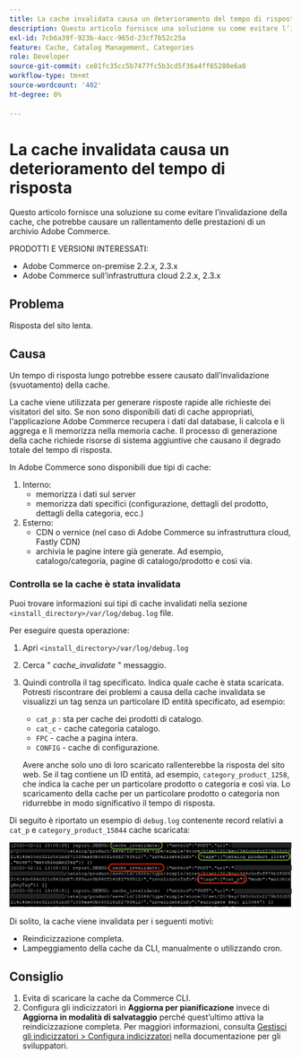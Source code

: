 ```yaml
---
title: La cache invalidata causa un deterioramento del tempo di risposta
description: Questo articolo fornisce una soluzione su come evitare l’invalidazione della cache, che potrebbe causare un rallentamento delle prestazioni di un archivio Adobe Commerce.
exl-id: 7cb6a39f-923b-4acc-965d-23cf7b52c25a
feature: Cache, Catalog Management, Categories
role: Developer
source-git-commit: ce81fc35cc5b7477fc5b3cd5f36a4ff65280e6a0
workflow-type: tm+mt
source-wordcount: '402'
ht-degree: 0%

---
```


# La cache invalidata causa un deterioramento del tempo di risposta

Questo articolo fornisce una soluzione su come evitare l’invalidazione della cache, che potrebbe causare un rallentamento delle prestazioni di un archivio Adobe Commerce.

PRODOTTI E VERSIONI INTERESSATI:

* Adobe Commerce on-premise 2.2.x, 2.3.x
* Adobe Commerce sull’infrastruttura cloud 2.2.x, 2.3.x

## Problema

Risposta del sito lenta.

## Causa

Un tempo di risposta lungo potrebbe essere causato dall’invalidazione (svuotamento) della cache.

La cache viene utilizzata per generare risposte rapide alle richieste dei visitatori del sito. Se non sono disponibili dati di cache appropriati, l&#39;applicazione Adobe Commerce recupera i dati dal database, li calcola e li aggrega e li memorizza nella memoria cache. Il processo di generazione della cache richiede risorse di sistema aggiuntive che causano il degrado totale del tempo di risposta.

In Adobe Commerce sono disponibili due tipi di cache:

1. Interno:
   * memorizza i dati sul server
   * memorizza dati specifici (configurazione, dettagli del prodotto, dettagli della categoria, ecc.)
1. Esterno:
   * CDN o vernice (nel caso di Adobe Commerce su infrastruttura cloud, Fastly CDN)
   * archivia le pagine intere già generate. Ad esempio, catalogo/categoria, pagine di catalogo/prodotto e così via.

### Controlla se la cache è stata invalidata

Puoi trovare informazioni sui tipi di cache invalidati nella sezione `<install_directory>/var/log/debug.log` file.

Per eseguire questa operazione:

1. Apri `<install_directory>/var/log/debug.log`
1. Cerca &quot; *cache\_invalidate* &quot; messaggio.
1. Quindi controlla il tag specificato. Indica quale cache è stata scaricata. Potresti riscontrare dei problemi a causa della cache invalidata se visualizzi un tag senza un particolare ID entità specificato, ad esempio:
   * `cat_p` : sta per cache dei prodotti di catalogo.
   * `cat_c` - cache categoria catalogo.
   * `FPC` - cache a pagina intera.
   * `CONFIG` - cache di configurazione.

   Avere anche solo uno di loro scaricato rallenterebbe la risposta del sito web. Se il tag contiene un ID entità, ad esempio, `category_product_1258`, che indica la cache per un particolare prodotto o categoria e così via. Lo scaricamento della cache per un particolare prodotto o categoria non ridurrebbe in modo significativo il tempo di risposta.

Di seguito è riportato un esempio di `debug.log` contenente record relativi a `cat_p` e `category_product_15044` cache scaricata:

![esempio del contenuto debug.log](assets/debug_log_sample.png)

Di solito, la cache viene invalidata per i seguenti motivi:

* Reindicizzazione completa.
* Lampeggiamento della cache da CLI, manualmente o utilizzando cron.

## Consiglio

1. Evita di scaricare la cache da Commerce CLI.
1. Configura gli indicizzatori in **Aggiorna per pianificazione** invece di **Aggiorna in modalità di salvataggio** perché quest’ultimo attiva la reindicizzazione completa. Per maggiori informazioni, consulta [Gestisci gli indicizzatori > Configura indicizzatori](https://devdocs.magento.com/guides/v2.3/config-guide/cli/config-cli-subcommands-index.html#configure-indexers) nella documentazione per gli sviluppatori.
